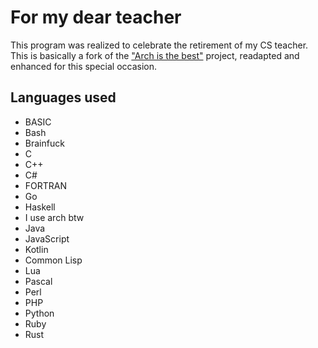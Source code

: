 # For my dear teacher

This program was realized to celebrate the retirement of my CS teacher.
This is basically a fork of the ["Arch is the best"](https://wiki.archlinux.org/title/Arch_is_the_best) project, readapted and enhanced for this special occasion.

## Languages used

- BASIC
- Bash
- Brainfuck
- C
- C++
- C#
- FORTRAN
- Go
- Haskell
- I use arch btw
- Java
- JavaScript
- Kotlin
- Common Lisp
- Lua
- Pascal
- Perl
- PHP
- Python
- Ruby
- Rust
